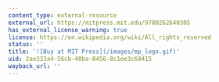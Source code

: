 ```yaml
---
content_type: external-resource
external_url: https://mitpress.mit.edu/9780262640305
has_external_license_warning: true
license: https://en.wikipedia.org/wiki/All_rights_reserved
status: ''
title: '![Buy at MIT Press](/images/mp_logo.gif)'
uid: 2ae333a4-56cb-40ba-8456-8c1ee3c68415
wayback_url: ''
---
```

